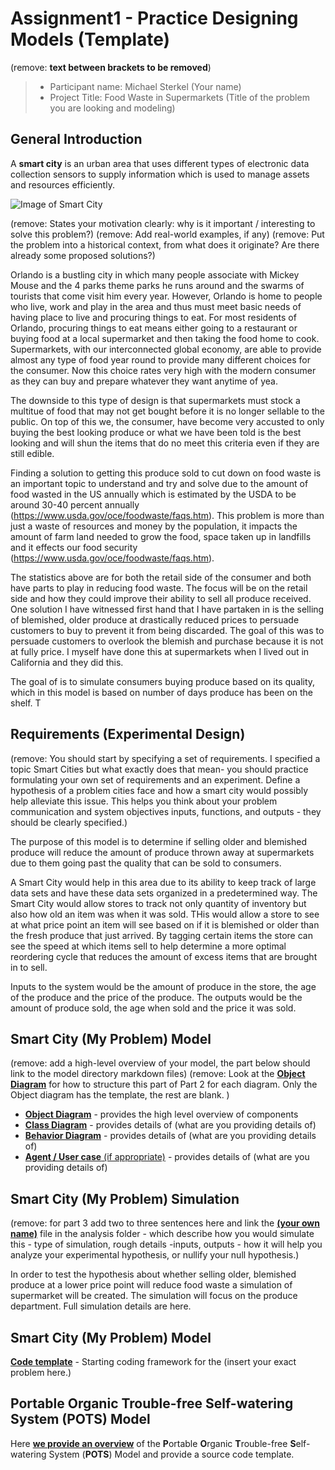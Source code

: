 # Assignment1 - Practice Designing Models (Template)
(remove: **text between brackets to be removed**)

> * Participant name: Michael Sterkel (Your name)
> * Project Title: Food Waste in Supermarkets (Title of the problem you are looking and modeling)

## General Introduction

A **smart city** is an urban area that uses different types of electronic data collection sensors to supply information which is used to manage assets and resources efficiently.

![Image of Smart City](images/smartcity.png)

(remove: States your motivation clearly: why is it important / interesting to solve this problem?)
(remove: Add real-world examples, if any)
(remove: Put the problem into a historical context, from what does it originate? Are there already some proposed solutions?)

Orlando is a bustling city in which many people associate with Mickey Mouse and the 4 parks theme parks he runs around and the swarms of tourists that come visit him every year.  However, Orlando is home to people who live, work and play in the area and thus must meet basic needs of having place to live and procuring things to eat.  For most residents of Orlando, procuring things to eat means either going to a restaurant or buying food at a local supermarket and then taking the food home to cook.  Supermarkets, with our interconnected global economy, are able to provide almost any type of food year round to provide many different choices for the consumer.  Now this choice rates very high with the modern consumer as they can buy and prepare whatever they want anytime of yea.

The downside to this type of design is that supermarkets must stock a multitue of food that may not get bought before it is no longer sellable to the public.  On top of this we, the consumer, have become very accusted to only buying the best looking produce or what we have been told is the best looking and will shun the items that do no meet this criteria even if they are still edible.  

Finding a solution to getting this produce sold to cut down on food waste is an important topic to understand and try and solve due to the amount of food wasted in the US annually which is estimated by the USDA to be around 30-40 percent annually (https://www.usda.gov/oce/foodwaste/faqs.htm).  This problem is more than just a waste of resources and money by the population, it impacts the amount of farm land needed to grow the food, space taken up in landfills and it effects our food security (https://www.usda.gov/oce/foodwaste/faqs.htm).

The statistics above are for both the retail side of the consumer and both have parts to play in reducing food waste.  The focus will be on the retail side and how they could improve their ability to sell all produce received.  One solution I have witnessed first hand that I have partaken in is the selling of blemished, older produce at drastically reduced prices to persuade customers to buy to prevent it from being discarded.  The goal of this was to persuade customers to overlook the blemish and purchase because it is not at fully price.  I myself have done this at supermarkets when I lived out in California and they did this.

The goal of is to simulate consumers buying produce based on its quality, which in this model is based on number of days produce has been on the shelf.  T

## Requirements (Experimental Design)

(remove: You should start by specifying a set of requirements. I specified a topic Smart Cities but what exactly does that mean-  you should practice formulating your own set of requirements and an experiment. Define a hypothesis of a problem cities face and how a smart city would possibly help alleviate this issue. This helps you think about your problem communication and system objectives inputs, functions, and outputs - they should be clearly specified.)

The purpose of this model is to determine if selling older and blemished produce will reduce the amount of produce thrown away at supermarkets due to them going past the quality that can be sold to consumers.  

A Smart City would help in this area due to its ability to keep track of large data sets and have these data sets organized in a predetermined way.  The Smart City would allow stores to track not only quantity of inventory but also how old an item was when it was sold.  THis would allow a store to see at what price point an item will see based on if it is blemished or older than the fresh produce that just arrived.  By tagging certain items the store can see the speed at which items sell to help determine a more optimal reordering cycle that reduces the amount of excess items that are brought in to sell.

Inputs to the system would be the amount of produce in the store, the age of the produce and the price of the produce.  The outputs would be the amount of produce sold, the age when sold and the price it was sold.



## Smart City (My Problem) Model

(remove: add a high-level overview of your model, the part below should link to the model directory markdown files)
(remove: Look at the [**Object Diagram**](model/object_diagram.md) for how to structure this part of Part 2 for each diagram. Only the Object diagram has the template, the rest are blank. )

* [**Object Diagram**](model/object_diagram.md) - provides the high level overview of components
* [**Class Diagram**](model/class_diagram.md) - provides details of (what are you providing details of)
* [**Behavior Diagram**](model/behavior_diagram.md) - provides details of (what are you providing details of)
* [**Agent / User case** (if appropriate)](model/agent_usecase_diagram.md) - provides details of (what are you providing details of)

## Smart City (My Problem) Simulation

(remove: for part 3 add two to three sentences here and link the [**(your own name)**](model/README.md) file in the analysis folder - which describe how you would simulate this - type of simulation, rough details -inputs, outputs - how it will help you analyze your experimental hypothesis, or nullify your null hypothesis.)

In order to test the hypothesis about whether selling older, blemished produce at a lower price point will reduce food waste a simulation of supermarket will be created.  The simulation will focus on the produce department.  Full simulation details are here.


## Smart City (My Problem) Model
[**Code template**](code/README.md) - Starting coding framework for the (insert your exact problem here.)

## **P**ortable **O**rganic **T**rouble-free **S**elf-watering System (**POTS**) Model
Here [**we provide an overview**](code/POTS_system/README.md) of the **P**ortable **O**rganic **T**rouble-free **S**elf-watering System (**POTS**) Model and provide a source code template.
